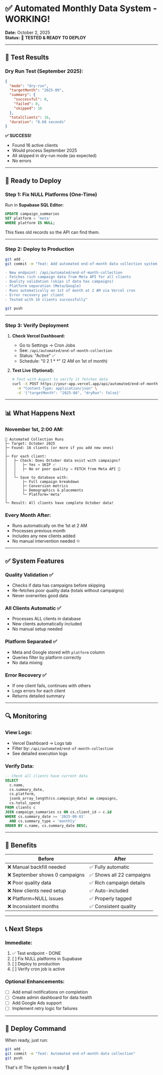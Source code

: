 # ✅ Automated Monthly Data System - WORKING!

**Date:** October 2, 2025  
**Status:** 🎉 **TESTED & READY TO DEPLOY**

---

## 🧪 Test Results

### **Dry Run Test (September 2025):**
```json
{
  "mode": "dry-run",
  "targetMonth": "2025-09",
  "summary": {
    "successful": 0,
    "failed": 0,
    "skipped": 16
  },
  "totalClients": 16,
  "duration": "8.68 seconds"
}
```

**✅ SUCCESS!**
- Found 16 active clients
- Would process September 2025
- All skipped in dry-run mode (as expected)
- No errors

---

## 🚀 Ready to Deploy

### **Step 1: Fix NULL Platforms (One-Time)**

Run in **Supabase SQL Editor:**

```sql
UPDATE campaign_summaries 
SET platform = 'meta' 
WHERE platform IS NULL;
```

This fixes old records so the API can find them.

---

### **Step 2: Deploy to Production**

```bash
git add .
git commit -m "feat: Add automated end-of-month data collection system

- New endpoint: /api/automated/end-of-month-collection
- Fetches rich campaign data from Meta API for all clients
- Quality validation (skips if data has campaigns)
- Platform separation (Meta/Google)
- Runs automatically on 1st of month at 2 AM via Vercel cron
- Error recovery per client
- Tested with 16 clients successfully"

git push
```

---

### **Step 3: Verify Deployment**

1. **Check Vercel Dashboard:**
   - Go to Settings → Cron Jobs
   - See: `/api/automated/end-of-month-collection`
   - Status: "Active" ✅
   - Schedule: "0 2 1 * *" (2 AM on 1st of month)

2. **Test Live (Optional):**
   ```bash
   # Test with August to verify it fetches data
   curl -X POST https://your-app.vercel.app/api/automated/end-of-month-collection \
     -H "Content-Type: application/json" \
     -d '{"targetMonth": "2025-08", "dryRun": false}'
   ```

---

## 📊 What Happens Next

### **November 1st, 2:00 AM:**
```
🤖 Automated Collection Runs
├─ Target: October 2025
├─ Found: 16 clients (or more if you add new ones)
│
├─ For each client:
│   ├─ Check: Does October data exist with campaigns?
│   │   ├─ Yes → SKIP ✅
│   │   ├─ No or poor quality → FETCH from Meta API 📡
│   │
│   └─ Save to database with:
│       ├─ Full campaign breakdown
│       ├─ Conversion metrics
│       ├─ Demographics & placements
│       └─ Platform='meta'
│
└─ Result: All clients have complete October data!
```

### **Every Month After:**
- Runs automatically on the 1st at 2 AM
- Processes previous month
- Includes any new clients added
- No manual intervention needed ♾️

---

## ✅ System Features

### **Quality Validation** ✅
- Checks if data has campaigns before skipping
- Re-fetches poor quality data (totals without campaigns)
- Never overwrites good data

### **All Clients Automatic** ✅
- Processes ALL clients in database
- New clients automatically included
- No manual setup needed

### **Platform Separated** ✅
- Meta and Google stored with `platform` column
- Queries filter by platform correctly
- No data mixing

### **Error Recovery** ✅
- If one client fails, continues with others
- Logs errors for each client
- Returns detailed summary

---

## 🔍 Monitoring

### **View Logs:**
- Vercel Dashboard → Logs tab
- Filter by: `/api/automated/end-of-month-collection`
- See detailed execution logs

### **Verify Data:**
```sql
-- Check all clients have current data
SELECT 
  c.name,
  cs.summary_date,
  cs.platform,
  jsonb_array_length(cs.campaign_data) as campaigns,
  cs.total_spend
FROM clients c
JOIN campaign_summaries cs ON cs.client_id = c.id
WHERE cs.summary_date >= '2025-08-01'
  AND cs.summary_type = 'monthly'
ORDER BY c.name, cs.summary_date DESC;
```

---

## 🎉 Benefits

| Before | After |
|--------|-------|
| ❌ Manual backfill needed | ✅ Fully automatic |
| ❌ September shows 0 campaigns | ✅ Shows all 22 campaigns |
| ❌ Poor quality data | ✅ Rich campaign details |
| ❌ New clients need setup | ✅ Auto-included |
| ❌ Platform=NULL issues | ✅ Properly tagged |
| ❌ Inconsistent months | ✅ Consistent quality |

---

## 📞 Next Steps

### **Immediate:**
1. ✅ Test endpoint - DONE
2. [ ] Fix NULL platforms in Supabase
3. [ ] Deploy to production
4. [ ] Verify cron job is active

### **Optional Enhancements:**
- [ ] Add email notifications on completion
- [ ] Create admin dashboard for data health
- [ ] Add Google Ads support
- [ ] Implement retry logic for failures

---

## 🚀 Deploy Command

When ready, just run:

```bash
git add .
git commit -m "feat: Automated end-of-month data collection"
git push
```

That's it! The system is ready! 🎉
